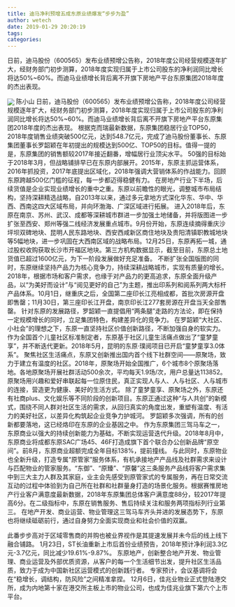 ```yaml
---
title: 迪马净利预增五成东原业绩爆发“步步为盈”
author: wetech
date: 2019-01-29 20:20:19
tags: 
categories: 
---
```

日前，迪马股份（600565）发布业绩预增公告称，2018年度公司经营规模逐年扩大，经财务部门初步测算，2018年度实现归属于上市公司股东的净利润同比增长将达50%~60%。而迪马业绩增长背后离不开旗下房地产平台东原集团2018年度的杰出表现。
<!-- more -->
<img align="center" border="0" src="https://imgcdn.yicai.com/uppics/images/2019/01/da2714e028a01f7c26ab14ec12fce3e5.jpg" />
陈小山
日前，迪马股份（600565）发布业绩预增公告称，2018年度公司经营规模逐年扩大，经财务部门初步测算，2018年度实现归属于上市公司股东的净利润同比增长将达50%~60%。而迪马业绩增长背后离不开旗下房地产平台东原集团2018年度的杰出表现。
根据克而瑞最新数据，东原集团稳居行业TOP50，2018年度销售业绩突破500亿元，达到548.7亿元，完成了迪马股份董事长、东原集团董事长罗韶颖在年初提出的规模达到500亿、TOP50的目标。值得一提的是，东原集团的销售额较2017年接近翻番，增幅居行业顶尖水平。
50强的目标始于2018年3月，但战略铺排早已在东原内部展开。2015年，东原主抓运营体系，2016年抓投资，2017年底提出区域化，2018年强调大营销体系的作战能力。回顾东原跨越500亿门槛的征程，每一步都迈得稳健有力。
在房地产行业下半场，后续货值是企业实现业绩增长的重中之重。东原以前瞻性的眼光，调整城市布局结构，坚持深耕精选战略，自2013年以来，通过多元拿地方式深化华东、华中、华西、西南这四大区域布局，并向环渤海、广深区域进行拓展。
进入2018年后，东原在南京、苏州、武汉、成都等深耕城市群进一步加强土地储备，并将版图进一步扩张至西安、郑州等强二线经济发展重点城市。9月份开始，东原连续摘得重庆沙坪坝双碑地块、昆明人民东路地块、西安西咸新区商住地块及贵阳清镇职教城地块等5幅地块，进一步巩固在大西南区域的战略布局。12月25日，东原再拓一城，通过股权收购获取长沙市开福区地块。第三方机构数据显示，截至目前，东原总土地货值已超过1600亿元，为下一阶段发展做好充足准备。
不断扩张全国版图的同时，东原继续坚持产品力为核心竞争力，持续深耕战略城市，实现有质量的增长。2018年，根据市场和客户需求，也缘于对产品力的更高追求，东原全面升级产品，以“为美好而设计”与“阅见更好的自己”为主题，推出印系列和阅系列两大标杆产品体系。10月1日，继重庆之后，全国第二座印长江亮相成都，首批次房源开盘即售罄；11月30日，第三座印长江开盘，南京印长江277套房源在开盘当天全部售罄。
针对东原的发展路径，罗韶颖一直提倡用“两条腿”走路的方法论，即在保持一定规模增长的同时，立足集团特色，构建差异化的竞争力。
在罗韶颖“大社区、小社会”的理想之下，东原一直坚持社区价值创新路径，不断加强自身的软实力。
作为全国首个儿童社区标准制定者，东原基于社区儿童生活痛点做出了“童梦童享”，并不断迭代更新。2018年5月，昆明的东原·璞阅项目已开启“童梦童享3.0体系”。
聚焦社区生活痛点，东原又创新推出国内首个线下社群空间——原聚场，致力于建立有温度的社区。2018年，原聚场开始全国推广，6个城市8个原聚场落地。各地原聚场开展社群活动500余次，平均每天1.9场/次，用户总量达113852。原聚场用兴趣和爱好串联起每一位原住民，真正实现人与人、人与社区、人与城市的连接，营造更为健康、美好的生活方式。
除了童梦童享、原聚场之外，东原还有社商plus、文化娱乐等不同阶段的创新项目。东原正通过这种“与人共创”的新模式，围绕不同人群对社区生活的需求，从回归真实的角度出发，重塑有温度、有活力的美好社区，以差异化构筑起企业竞争力护城河。
罗韶颖多次强调，所有的创新都要落地，这已经烙印在东原的企业基因之中。
作为东原集团三驾马车之一，东原商业以强大的持续创新能力为基础，不断实现运营迭代升级。2018年8月中，东原商业将成都东原SAC广场45、46F打造成旗下首个联合办公创新品牌“原空间”。前8月，东原商业超额完成全年目标138%，提前撞线。
与此同时，东原物业也全新升级，打造专属“原管家”服务体系，有机承接地产产品线及社群需求来设计与匹配物业的管家服务。“东御”、“原臻”、“原馨”这三条服务产品线将客户需求集中到三大主力人群及其家庭，业主会先感受到原管家式的专属服务，再在日常交流互动的过程中体验到为自己所在社群和社群量身打造的场景化服务。根据赛惟房地产行业客户满意度最新数据，2018年东原集团总体客户满意度88分，较2017年提高6分。在二级指标中，东原在销售服务、售后持续关注和服务两项指标列行业第三。
在地产开发、商业运营、物业管理这三驾马车齐头并进的发展态势下，东原也将继续砥砺前行，通过自身努力全面实现商业和社会价值的双赢。
 
 
此番步步高对于区域零售商的并购也被业界视作是其提速发展并未今后的线上线下融合铺路。
1月23日，ST长油重新上市后首份业绩预告，2018年预计净利润3.3亿元-3.7亿元，同比减少19.61%-9.87%。
东原地产，创新整合地产开发、物业管理、商业运营及外部优质资源，从客户的每一个生活细节出发，提升社区生活品质，致力于成为中国新社区运营模式的创新践行者。
专家预计，会议基调将会在“稳增长，调结构，防风险”之间精准拿捏。
12月6日，佳兆业物业正式登陆港交所，成为内地第十家在港交所主板上市的物业公司，也成为佳兆业旗下第六个上市平台。
